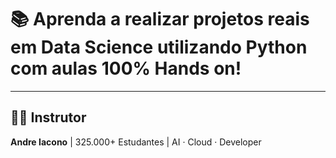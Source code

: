 
# 📚 Aprenda a realizar projetos reais em Data Science utilizando Python com aulas 100% Hands on!

--- 

## 👨‍🏫 Instrutor

**Andre Iacono** | 325.000+ Estudantes | AI · Cloud · Developer  
